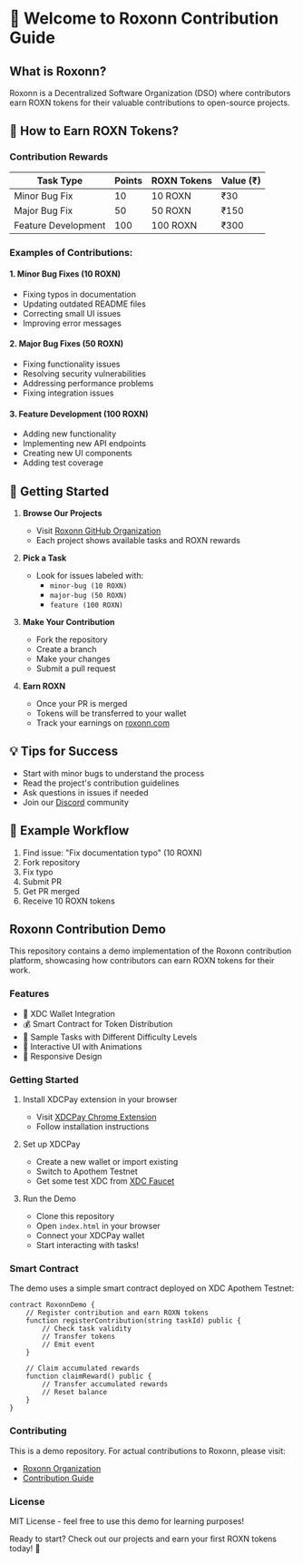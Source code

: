 # 🚀 Welcome to Roxonn Contribution Guide

## What is Roxonn?
Roxonn is a Decentralized Software Organization (DSO) where contributors earn ROXN tokens for their valuable contributions to open-source projects.

## 💎 How to Earn ROXN Tokens?

### Contribution Rewards
| Task Type | Points | ROXN Tokens | Value (₹) |
|-----------|--------|-------------|-----------|
| Minor Bug Fix | 10 | 10 ROXN | ₹30 |
| Major Bug Fix | 50 | 50 ROXN | ₹150 |
| Feature Development | 100 | 100 ROXN | ₹300 |

### Examples of Contributions:

#### 1. Minor Bug Fixes (10 ROXN)
- Fixing typos in documentation
- Updating outdated README files
- Correcting small UI issues
- Improving error messages

#### 2. Major Bug Fixes (50 ROXN)
- Fixing functionality issues
- Resolving security vulnerabilities
- Addressing performance problems
- Fixing integration issues

#### 3. Feature Development (100 ROXN)
- Adding new functionality
- Implementing new API endpoints
- Creating new UI components
- Adding test coverage

## 🚀 Getting Started

1. **Browse Our Projects**
   - Visit [Roxonn GitHub Organization](https://github.com/Roxonn-FutureTech)
   - Each project shows available tasks and ROXN rewards

2. **Pick a Task**
   - Look for issues labeled with:
     - `minor-bug (10 ROXN)`
     - `major-bug (50 ROXN)`
     - `feature (100 ROXN)`

3. **Make Your Contribution**
   - Fork the repository
   - Create a branch
   - Make your changes
   - Submit a pull request

4. **Earn ROXN**
   - Once your PR is merged
   - Tokens will be transferred to your wallet
   - Track your earnings on [roxonn.com](https://roxonn.com)

## 💡 Tips for Success
- Start with minor bugs to understand the process
- Read the project's contribution guidelines
- Ask questions in issues if needed
- Join our [Discord](https://discord.gg/roxonn) community

## 🌟 Example Workflow
1. Find issue: "Fix documentation typo" (10 ROXN)
2. Fork repository
3. Fix typo
4. Submit PR
5. Get PR merged
6. Receive 10 ROXN tokens

## Roxonn Contribution Demo

This repository contains a demo implementation of the Roxonn contribution platform, showcasing how contributors can earn ROXN tokens for their work.

### Features

- 🔗 XDC Wallet Integration
- 💰 Smart Contract for Token Distribution
- 🎯 Sample Tasks with Different Difficulty Levels
- 🌟 Interactive UI with Animations
- 📱 Responsive Design

### Getting Started

1. Install XDCPay extension in your browser
   - Visit [XDCPay Chrome Extension](https://chrome.google.com/webstore/detail/xdcpay/bocpokimicclpaiekenaeelehdjllofo)
   - Follow installation instructions

2. Set up XDCPay
   - Create a new wallet or import existing
   - Switch to Apothem Testnet
   - Get some test XDC from [XDC Faucet](https://faucet.apothem.network/)

3. Run the Demo
   - Clone this repository
   - Open `index.html` in your browser
   - Connect your XDCPay wallet
   - Start interacting with tasks!

### Smart Contract

The demo uses a simple smart contract deployed on XDC Apothem Testnet:

```solidity
contract RoxonnDemo {
    // Register contribution and earn ROXN tokens
    function registerContribution(string taskId) public {
        // Check task validity
        // Transfer tokens
        // Emit event
    }

    // Claim accumulated rewards
    function claimReward() public {
        // Transfer accumulated rewards
        // Reset balance
    }
}
```

### Contributing

This is a demo repository. For actual contributions to Roxonn, please visit:
- [Roxonn Organization](https://github.com/Roxonn-FutureTech)
- [Contribution Guide](https://github.com/Roxonn-FutureTech/roxonn-contribution-guide)

### License

MIT License - feel free to use this demo for learning purposes!

Ready to start? Check out our projects and earn your first ROXN tokens today! 🚀

